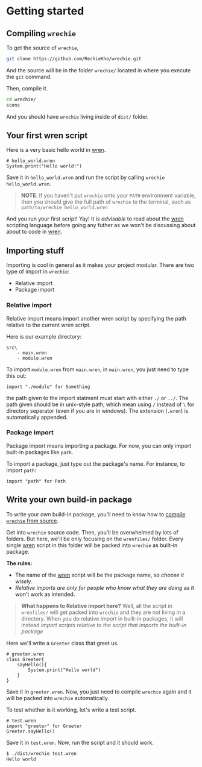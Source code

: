 # Getting started

## Compiling `wrechie`
To get the source of `wrechie`,
```sh
git clone https://github.com/RechieKho/wrechie.git
```
And the source will be in the folder `wrechie/` located in where you execute the `git` command.

Then, compile it.
```sh
cd wrechie/
scons
```
And you should have `wrechie` living inside of `dist/` folder.


## Your first wren script
Here is a very basic hello world in [wren].
```wren
# hello_world.wren
System.print("Hello world!")
```
Save it in `hello_world.wren` and run the script by calling `wrechie hello_world.wren`. 

> **NOTE**: If you haven't put `wrechie` onto your `PATH` environment variable, then you should give the full path of `wrechie` to the terminal, such as `path/to/wrechie hello_world.wren`

And you run your first script! Yay! It is *advisable* to read about the [wren] scripting language before going any futher as we won't be discussing about about to code in [wren].

## Importing stuff
Importing is cool in general as it makes your project modular. There are two type of import in `wrechie`:

- Relative import
- Package import


### Relative import
Relative import means import another wren script by specifying the path relative to the current wren script.

Here is our example directory:
```
src\
    - main.wren
    - module.wren
```

To import `module.wren` from `main.wren`, in `main.wren`, you just need to type this out:
```wren
import "./module" for Something
```

the path given to the import statment must start with either `./` or `../`. The path given should be in unix-style path, which mean using `/` instead of `\` for directory seperator (even if you are in windows). The extension (`.wren`) is automatically appended.


### Package import
Package import means importing a package.
For now, you can only import built-in packages like `path`.

To import a package, just type out the package's name. For instance, to import `path`:
```wren
import "path" for Path
```

## Write your own build-in package
To write your own build-in package, you'll need to know how to [compile `wrechie` from source](#compiling-wrechie).

Get into `wrechie` source code. Then, you'll be overwhelmed by lots of folders. But here, we'll be only focusing on the `wrenfiles/` folder. Every single [wren] script in this folder will be packed into `wrechie` as built-in package.

**The rules:**

- The name of the [wren] script will be the package name, so *choose it wisely*.
- *Relative imports are only for people who know what they are doing* as it won't work as intended.

> **What happens to Relative import here?** Well, all the script in `wrenfiles/` will get packed into `wrechie` and they are not living in a directory. When you do relative import in built-in packages, it will instead *import scripts relative to the script that imports the built-in package*

Here we'll write a `Greeter` class that greet us.
```wren
# greeter.wren
class Greeter{
    sayHello(){
        System.print("Hello world")
    }
}
```
Save it in `greeter.wren`. Now, you just need to compile `wrechie` again and it will be packed into `wrechie` automatically. 

To test whether is it working, let's write a test script.
```wren
# test.wren
import "greeter" for Greeter
Greeter.sayHello()
```
Save it in `test.wren`. Now, run the script and it should work.
```sh
$ ./dist/wrechie test.wren
Hello world
```


[wren]: https://wren.io/